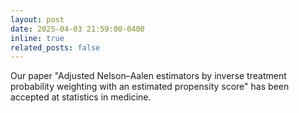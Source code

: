 ```yaml
---
layout: post
date: 2025-04-03 21:59:00-0400
inline: true
related_posts: false
---
```


Our paper "Adjusted Nelson–Aalen estimators by inverse treatment probability weighting with an estimated propensity score" has been accepted at statistics in medicine.
